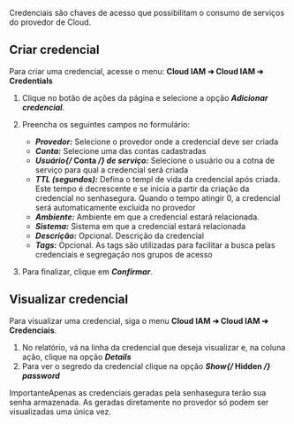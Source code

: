 Credenciais são chaves de acesso que possibilitam o consumo de serviços do provedor de Cloud.

## Criar credencial

Para criar uma credencial, acesse o menu: **Cloud IAM ➔ Cloud IAM ➔ Credentials**

1. Clique no botão de ações da página e selecione a opção ***Adicionar credencial***.
2. Preencha os seguintes campos no formulário:


	* ***Provedor:*** Selecione o provedor onde a credencial deve ser criada
	* ***Conta:*** Selecione uma das contas cadastradas
	* ***Usuário{/* Conta */} de serviço:*** Selecione o usuário ou a cotna de serviço para qual a credencial será criada
	* ***TTL (segundos):*** Defina o templ de vida da credencial após criada. Este tempo é decrescente e se inicia a partir da criação da credencial no senhasegura. Quando o tempo atingir 0, a credencial será automaticamente excluída no provedor
	* ***Ambiente:*** Ambiente em que a credencial estará relacionada.
	* ***Sistema:*** Sistema em que a credencial estará relacionada
	* ***Descrição:*** Opcional. Descrição da credencial
	* ***Tags:*** Opcional. As tags são utilizadas para facilitar a busca pelas credenciais e segregação nos grupos de acesso
3. Para finalizar, clique em ***Confirmar***.

## Visualizar credencial

Para visualizar uma credencial, siga o menu **Cloud IAM ➔ Cloud IAM ➔ Credenciais**.

1. No relatório, vá na linha da credencial que deseja visualizar e, na coluna ação, clique na opção ***Details***
2. Para ver o segredo da credencial clique na opção ***Show{/* Hidden */} password***

ImportanteApenas as credenciais geradas pela senhasegura terão sua senha armazenada. As geradas diretamente no provedor só podem ser visualizadas uma única vez.

